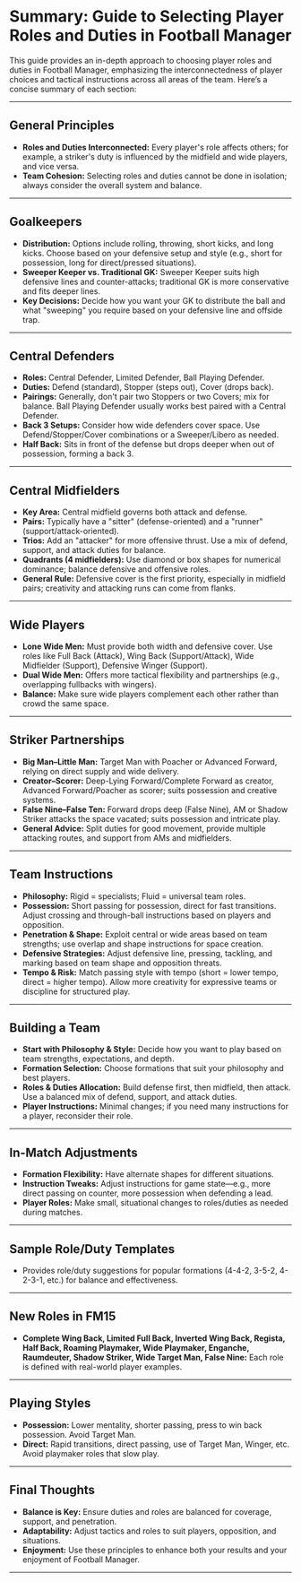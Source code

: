# Summary: Guide to Selecting Player Roles and Duties in Football Manager

This guide provides an in-depth approach to choosing player roles and duties in Football Manager, emphasizing the interconnectedness of player choices and tactical instructions across all areas of the team. Here’s a concise summary of each section:

---

## General Principles

- **Roles and Duties Interconnected:** Every player's role affects others; for example, a striker's duty is influenced by the midfield and wide players, and vice versa.
- **Team Cohesion:** Selecting roles and duties cannot be done in isolation; always consider the overall system and balance.

---

## Goalkeepers

- **Distribution:** Options include rolling, throwing, short kicks, and long kicks. Choose based on your defensive setup and style (e.g., short for possession, long for direct/pressed situations).
- **Sweeper Keeper vs. Traditional GK:** Sweeper Keeper suits high defensive lines and counter-attacks; traditional GK is more conservative and fits deeper lines.
- **Key Decisions:** Decide how you want your GK to distribute the ball and what "sweeping" you require based on your defensive line and offside trap.

---

## Central Defenders

- **Roles:** Central Defender, Limited Defender, Ball Playing Defender.
- **Duties:** Defend (standard), Stopper (steps out), Cover (drops back).
- **Pairings:** Generally, don't pair two Stoppers or two Covers; mix for balance. Ball Playing Defender usually works best paired with a Central Defender.
- **Back 3 Setups:** Consider how wide defenders cover space. Use Defend/Stopper/Cover combinations or a Sweeper/Libero as needed.
- **Half Back:** Sits in front of the defense but drops deeper when out of possession, forming a back 3.

---

## Central Midfielders

- **Key Area:** Central midfield governs both attack and defense.
- **Pairs:** Typically have a "sitter" (defense-oriented) and a "runner" (support/attack-oriented).
- **Trios:** Add an "attacker" for more offensive thrust. Use a mix of defend, support, and attack duties for balance.
- **Quadrants (4 midfielders):** Use diamond or box shapes for numerical dominance; balance defensive and offensive roles.
- **General Rule:** Defensive cover is the first priority, especially in midfield pairs; creativity and attacking runs can come from flanks.

---

## Wide Players

- **Lone Wide Men:** Must provide both width and defensive cover. Use roles like Full Back (Attack), Wing Back (Support/Attack), Wide Midfielder (Support), Defensive Winger (Support).
- **Dual Wide Men:** Offers more tactical flexibility and partnerships (e.g., overlapping fullbacks with wingers).
- **Balance:** Make sure wide players complement each other rather than crowd the same space.

---

## Striker Partnerships

- **Big Man–Little Man:** Target Man with Poacher or Advanced Forward, relying on direct supply and wide delivery.
- **Creator–Scorer:** Deep-Lying Forward/Complete Forward as creator, Advanced Forward/Poacher as scorer; suits possession and creative systems.
- **False Nine–False Ten:** Forward drops deep (False Nine), AM or Shadow Striker attacks the space vacated; suits possession and intricate play.
- **General Advice:** Split duties for good movement, provide multiple attacking routes, and support from AMs and midfielders.

---

## Team Instructions

- **Philosophy:** Rigid = specialists; Fluid = universal team roles.
- **Possession:** Short passing for possession, direct for fast transitions. Adjust crossing and through-ball instructions based on players and opposition.
- **Penetration & Shape:** Exploit central or wide areas based on team strengths; use overlap and shape instructions for space creation.
- **Defensive Strategies:** Adjust defensive line, pressing, tackling, and marking based on team shape and opposition threats.
- **Tempo & Risk:** Match passing style with tempo (short = lower tempo, direct = higher tempo). Allow more creativity for expressive teams or discipline for structured play.

---

## Building a Team

- **Start with Philosophy & Style:** Decide how you want to play based on team strengths, expectations, and depth.
- **Formation Selection:** Choose formations that suit your philosophy and best players.
- **Roles & Duties Allocation:** Build defense first, then midfield, then attack. Use a balanced mix of defend, support, and attack duties.
- **Player Instructions:** Minimal changes; if you need many instructions for a player, reconsider their role.

---

## In-Match Adjustments

- **Formation Flexibility:** Have alternate shapes for different situations.
- **Instruction Tweaks:** Adjust instructions for game state—e.g., more direct passing on counter, more possession when defending a lead.
- **Player Roles:** Make small, situational changes to roles/duties as needed during matches.

---

## Sample Role/Duty Templates

- Provides role/duty suggestions for popular formations (4-4-2, 3-5-2, 4-2-3-1, etc.) for balance and effectiveness.

---

## New Roles in FM15

- **Complete Wing Back, Limited Full Back, Inverted Wing Back, Regista, Half Back, Roaming Playmaker, Wide Playmaker, Enganche, Raumdeuter, Shadow Striker, Wide Target Man, False Nine:** Each role is defined with real-world player examples.

---

## Playing Styles

- **Possession:** Lower mentality, shorter passing, press to win back possession. Avoid Target Man.
- **Direct:** Rapid transitions, direct passing, use of Target Man, Winger, etc. Avoid playmaker roles that slow play.

---

## Final Thoughts

- **Balance is Key:** Ensure duties and roles are balanced for coverage, support, and penetration.
- **Adaptability:** Adjust tactics and roles to suit players, opposition, and situations.
- **Enjoyment:** Use these principles to enhance both your results and your enjoyment of Football Manager.

---

